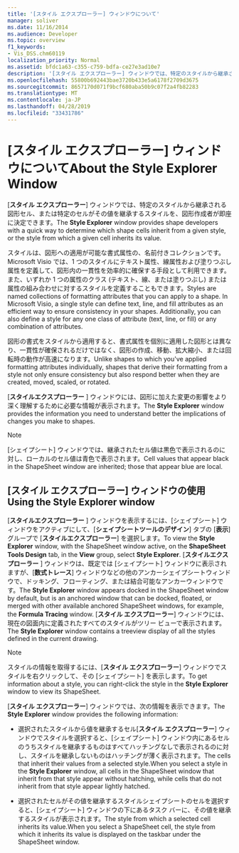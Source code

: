 ```yaml
---
title: '[スタイル エクスプローラー] ウィンドウについて'
manager: soliver
ms.date: 11/16/2014
ms.audience: Developer
ms.topic: overview
f1_keywords:
- Vis_DSS.chm60119
localization_priority: Normal
ms.assetid: bfdc1a63-c355-c759-bdfa-ce27e3ad10e7
description: '[スタイル エクスプローラー] ウィンドウでは、特定のスタイルから継承される図形セル、または特定のセルがその値を継承するスタイルを、図形作成者が即座に決定できます。'
ms.openlocfilehash: 55800b692443bae3720b433e5a6178f2709d3675
ms.sourcegitcommit: 8657170d071f9bcf680aba50b9c07f2a4fb82283
ms.translationtype: MT
ms.contentlocale: ja-JP
ms.lasthandoff: 04/28/2019
ms.locfileid: "33431786"
---
```

# <a name="about-the-style-explorer-window"></a><span data-ttu-id="0c299-103">[スタイル エクスプローラー] ウィンドウについて</span><span class="sxs-lookup"><span data-stu-id="0c299-103">About the Style Explorer Window</span></span>

<span data-ttu-id="0c299-104">[**スタイル エクスプローラー**] ウィンドウでは、特定のスタイルから継承される図形セル、または特定のセルがその値を継承するスタイルを、図形作成者が即座に決定できます。</span><span class="sxs-lookup"><span data-stu-id="0c299-104">The **Style Explorer** window provides shape developers with a quick way to determine which shape cells inherit from a given style, or the style from which a given cell inherits its value.</span></span> 
  
<span data-ttu-id="0c299-p101">スタイルは、図形への適用が可能な書式属性の、名前付きコレクションです。Microsoft Visio では、1 つのスタイルにテキスト属性、線属性および塗りつぶし属性を定義して、図形内の一貫性を効率的に確保する手段として利用できます。また、いずれか 1 つの属性のクラス (テキスト、線、または塗りつぶし) または属性の組み合わせに対するスタイルを定義することもできます。</span><span class="sxs-lookup"><span data-stu-id="0c299-p101">Styles are named collections of formatting attributes that you can apply to a shape. In Microsoft Visio, a single style can define text, line, and fill attributes as an efficient way to ensure consistency in your shapes. Additionally, you can also define a style for any one class of attribute (text, line, or fill) or any combination of attributes.</span></span> 
  
<span data-ttu-id="0c299-108">図形の書式をスタイルから適用すると、書式属性を個別に適用した図形とは異なり、一貫性が確保されるだけではなく、図形の作成、移動、拡大縮小、または回転時の動作が高速になります。</span><span class="sxs-lookup"><span data-stu-id="0c299-108">Unlike shapes to which you've applied formatting attributes individually, shapes that derive their formatting from a style not only ensure consistency but also respond better when they are created, moved, scaled, or rotated.</span></span> 
  
<span data-ttu-id="0c299-109">[**スタイルエクスプローラー** ] ウィンドウには、図形に加えた変更の影響をより深く理解するために必要な情報が表示されます。</span><span class="sxs-lookup"><span data-stu-id="0c299-109">The **Style Explorer** window provides the information you need to understand better the implications of changes you make to shapes.</span></span> 
  
> [!NOTE]
> <span data-ttu-id="0c299-110">[シェイプシート] ウィンドウでは、継承されたセル値は黒色で表示されるのに対し、ローカルのセル値は青色で表示されます。</span><span class="sxs-lookup"><span data-stu-id="0c299-110">Cell values that appear black in the ShapeSheet window are inherited; those that appear blue are local.</span></span> 
  
## <a name="using-the-style-explorer-window"></a><span data-ttu-id="0c299-111">[スタイル エクスプローラー] ウィンドウの使用</span><span class="sxs-lookup"><span data-stu-id="0c299-111">Using the Style Explorer window</span></span>

<span data-ttu-id="0c299-112">[**スタイルエクスプローラー** ] ウィンドウを表示するには、[シェイプシート] ウィンドウをアクティブにして、[**シェイプシートツールのデザイン**] タブの [**表示**] グループで [**スタイルエクスプローラー**] を選択します。</span><span class="sxs-lookup"><span data-stu-id="0c299-112">To view the **Style Explorer** window, with the ShapeSheet window active, on the **ShapeSheet Tools Design** tab, in the **View** group, select **Style Explorer**.</span></span> <span data-ttu-id="0c299-113">[**スタイルエクスプローラー** ] ウィンドウは、既定では [シェイプシート] ウィンドウに表示されますが、[**数式トレース**] ウィンドウなどの他のアンカーシェイプシートウィンドウで、ドッキング、フローティング、または結合可能なアンカーウィンドウです。</span><span class="sxs-lookup"><span data-stu-id="0c299-113">The **Style Explorer** window appears docked in the ShapeSheet window by default, but is an anchored window that can be docked, floated, or merged with other available anchored ShapeSheet windows, for example, the **Formula Tracing** window.</span></span> <span data-ttu-id="0c299-114">[**スタイル エクスプローラー**] ウィンドウには、現在の図面内に定義されたすべてのスタイルがツリー ビューで表示されます。</span><span class="sxs-lookup"><span data-stu-id="0c299-114">The **Style Explorer** window contains a treeview display of all the styles defined in the current drawing.</span></span> 
  
> [!NOTE]
> <span data-ttu-id="0c299-115">スタイルの情報を取得するには、[**スタイル エクスプローラー**] ウィンドウでスタイルを右クリックして、その [シェイプシート] を表示します。</span><span class="sxs-lookup"><span data-stu-id="0c299-115">To get information about a style, you can right-click the style in the **Style Explorer** window to view its ShapeSheet.</span></span> 
  
<span data-ttu-id="0c299-116">[**スタイル エクスプローラー**] ウィンドウでは、次の情報を表示できます。</span><span class="sxs-lookup"><span data-stu-id="0c299-116">The **Style Explorer** window provides the following information:</span></span> 
  
- <span data-ttu-id="0c299-117">選択されたスタイルから値を継承するセル[**スタイル エクスプローラー**] ウィンドウでスタイルを選択すると、[シェイプシート] ウィンドウ内にあるセルのうちスタイルを継承するものはすべてハッチングなしで表示されるのに対し、スタイルを継承しないものはハッチングが薄く表示されます。</span><span class="sxs-lookup"><span data-stu-id="0c299-117">The cells that inherit their values from a selected style.When you select a style in the **Style Explorer** window, all cells in the ShapeSheet window that inherit from that style appear without hatching, while cells that do not inherit from that style appear lightly hatched.</span></span> 
    
- <span data-ttu-id="0c299-118">選択されたセルがその値を継承するスタイルシェイプシートのセルを選択すると、[シェイプシート] ウィンドウの下にあるタスク バーに、その値を継承するスタイルが表示されます。</span><span class="sxs-lookup"><span data-stu-id="0c299-118">The style from which a selected cell inherits its value.When you select a ShapeSheet cell, the style from which it inherits its value is displayed on the taskbar under the ShapeSheet window.</span></span> 
    

